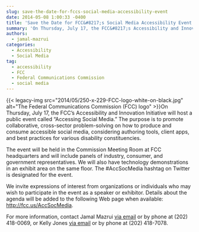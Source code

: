 ```yaml
---
slug: save-the-date-for-fccs-social-media-accessibility-event
date: 2014-05-08 1:00:33 -0400
title: 'Save the Date for FCC&#8217;s Social Media Accessibility Event'
summary: 'On Thursday, July 17, the FCC&#8217;s Accessibility and Innovation Initiative will host a public event called &#8220;Accessing Social Media.&#8221; The purpose is to promote collaborative, cross-sector problem-solving on how to produce and consume accessible social media, considering authoring tools, client apps, and best practices for various'
authors:
  - jamal-mazrui
categories:
  - Accessibility
  - Social Media
tag:
  - accessibility
  - FCC
  - Federal Communications Commission
  - social media
---
```


{{< legacy-img src="2014/05/250-x-229-FCC-logo-white-on-black.jpg" alt="The Federal Communications Commission (FCC) logo" >}}On Thursday, July 17, the FCC&#8217;s Accessibility and Innovation Initiative will host a public event called &#8220;Accessing Social Media.&#8221; The purpose is to promote collaborative, cross-sector problem-solving on how to produce and consume accessible social media, considering authoring tools, client apps, and best practices for various disability constituencies.

The event will be held in the Commission Meeting Room at FCC headquarters and will include panels of industry, consumer, and government representatives. We will also have technology demonstrations in an exhibit area on the same floor. The #AccSocMedia hashtag on Twitter is designated for the event.

We invite expressions of interest from organizations or individuals who may wish to participate in the event as a speaker or exhibitor. Details about the agenda will be added to the following Web page when available: <http://fcc.us/AccSocMedia>.

For more information, contact Jamal Mazrui [via email](mailto:jamal.mazrui@fcc.gov) or by phone at (202) 418-0069, or Kelly Jones [via email](mailto:kelly.jones@fcc.gov) or by phone at (202) 418-7078.